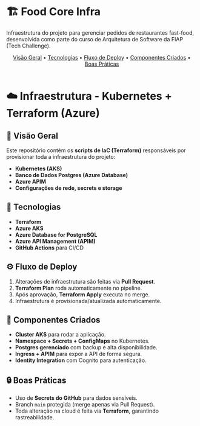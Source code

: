 # 🏗️ Food Core Infra

Infraestrutura do projeto para gerenciar pedidos de restaurantes fast-food, desenvolvida como parte do curso de Arquitetura de Software
da FIAP (Tech Challenge).

<div align="center">
  <a href="#visao-geral">Visão Geral</a> •
  <a href="#tecnologias">Tecnologias</a> •
  <a href="#fluxo-de-deploy">Fluxo de Deploy</a> •
  <a href="#componentes-criados">Componentes Criados</a> •
  <a href="#boas-praticas">Boas Práticas</a>
</div><br>

# ☁️ Infraestrutura - Kubernetes + Terraform (Azure)

## 📖 Visão Geral

Este repositório contém os **scripts de IaC (Terraform)** responsáveis por provisionar toda a infraestrutura do projeto:

- **Kubernetes (AKS)**
- **Banco de Dados Postgres (Azure Database)**
- **Azure APIM**
- **Configurações de rede, secrets e storage**

## 🚀 Tecnologias

- **Terraform**
- **Azure AKS**
- **Azure Database for PostgreSQL**
- **Azure API Management (APIM)**
- **GitHub Actions** para CI/CD

## ⚙️ Fluxo de Deploy

1. Alterações de infraestrutura são feitas via **Pull Request**.
2. **Terraform Plan** roda automaticamente no pipeline.
3. Após aprovação, **Terraform Apply** executa no merge.
4. Infraestrutura é provisionada/atualizada automaticamente.

## 🧩 Componentes Criados

- **Cluster AKS** para rodar a aplicação.
- **Namespace + Secrets + ConfigMaps** no Kubernetes.
- **Postgres gerenciado** com backup e alta disponibilidade.
- **Ingress + APIM** para expor a API de forma segura.
- **Identity Integration** com Cognito para autenticação.

## 🔒 Boas Práticas

- Uso de **Secrets do GitHub** para dados sensíveis.
- Branch `main` protegida (merge apenas via Pull Request).
- Toda alteração na cloud é feita via **Terraform**, garantindo rastreabilidade.
